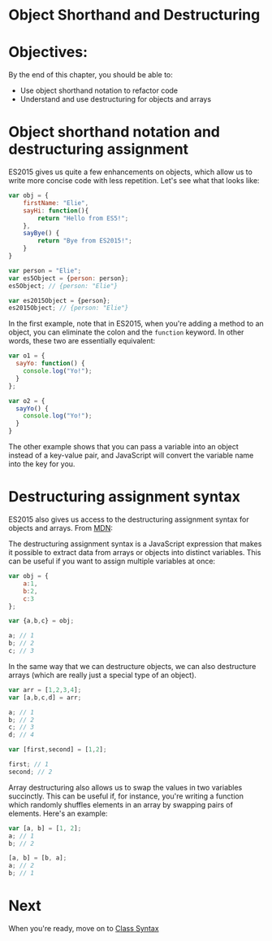 # Object Shorthand and Destructuring

# Objectives:

By the end of this chapter, you should be able to:

- Use object shorthand notation to refactor code
- Understand and use destructuring for objects and arrays

# Object shorthand notation and destructuring assignment

ES2015 gives us quite a few enhancements on objects, which allow us to write more concise code with less repetition. Let's see what that looks like:

```js
var obj = {
    firstName: "Elie",
    sayHi: function(){
        return "Hello from ES5!";
    },
    sayBye() {
        return "Bye from ES2015!";
    }
}

var person = "Elie";
var es5Object = {person: person};
es5Object; // {person: "Elie"}

var es2015Object = {person};
es2015Object; // {person: "Elie"}
```

In the first example, note that in ES2015, when you're adding a method to an object, you can eliminate the colon and the `function` keyword. In other words, these two are essentially equivalent:

```js
var o1 = {
  sayYo: function() {
    console.log("Yo!");
  }
};

var o2 = {
  sayYo() {
    console.log("Yo!");
  }
}
```

The other example shows that you can pass a variable into an object instead of a key-value pair, and JavaScript will convert the variable name into the key for you.

# Destructuring assignment syntax

ES2015 also gives us access to the destructuring assignment syntax for objects and arrays. From [MDN](https://developer.mozilla.org/en-US/docs/Web/JavaScript/Reference/Operators/Destructuring_assignment):

The destructuring assignment syntax is a JavaScript expression that makes it possible to extract data from arrays or objects into distinct variables. This can be useful if you want to assign multiple variables at once:

```js
var obj = {
    a:1,
    b:2,
    c:3
};

var {a,b,c} = obj;

a; // 1
b; // 2
c; // 3
```

In the same way that we can destructure objects, we can also destructure arrays (which are really just a special type of an object).

```js
var arr = [1,2,3,4];
var [a,b,c,d] = arr;

a; // 1
b; // 2
c; // 3
d; // 4

var [first,second] = [1,2];

first; // 1
second; // 2
```

Array destructuring also allows us to swap the values in two variables succinctly. This can be useful if, for instance, you're writing a function which randomly shuffles elements in an array by swapping pairs of elements. Here's an example:

```js
var [a, b] = [1, 2];
a; // 1
b; // 2

[a, b] = [b, a];
a; // 2
b; // 1
```

# Next

When you're ready, move on to [Class Syntax](./05-class.md)